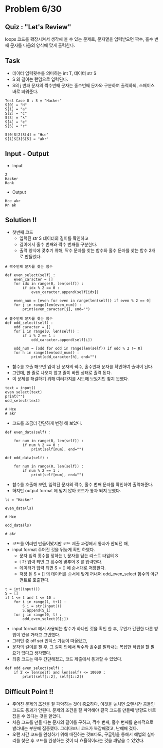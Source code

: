 # Problem 6/30

## Quiz : "Let's Review"
loops 코드를 확장시켜서 생각해 볼 수 있는 문제로, 문자열을 입력받으면 짝수, 홀수 번째 문자를 다음의 양식에 맞게 출력한다.

## Task
- 데이터 입력횟수를 의미하는 int T, 데이터 str S
- S 의 길이는 랜덤으로 입력된다. 
- S의 j 번째 문자의 짝수번째 문자는 홀수번째 문자와 구분하여 출력하되, 스페이스바로 띄워준다.
```
Test Case 0 : S = "Hacker"
S[0] = "H"
S[1] = "a"
S[2] = "c"
S[3] = "k"
S[4] = "e"
S[5] = "r"

S[0]S[2]S[4] = "Hce"
S[1]S[3]S[5] = "akr"
```

## Input - Output
- Input
```
2
Hacker
Rank
```
- Output
```
Hce akr
Rn ak
```

## Solution !!
- 첫번째 코드
   - 입력된 str S 데이터의 길이를 확인하고
   - 길이에서 홀수 번째와 짝수 번째를 구분한다.
   - 출력 양식에 맞추기 위해, 짝수 문자를 찾는 함수와 홀수 문자를 찾는 함수 2개로 만들었다.
```
# 짝수번쨰 문자를 찾는 함수

def even_select(self) :
    even_caracter = []
    for idx in range(0, len(self)) :
        if idx % 2 == 0 :
            even_caracter.append(self[idx])

    even_num = [even for even in range(len(self)) if even % 2 == 0]
    for j in range(len(even_num)) :
        print(even_caracter[j], end="")
```
```
# 홀수번쨰 문자를 찾는 함수
def odd_select(self) :
    odd_caracter = []
    for i in range(0, len(self)) :
        if i % 2 == 1 :
            odd_caracter.append(self[i])        

    odd_num = [odd for odd in range(len(self)) if odd % 2 != 0]
    for h in range(len(odd_num)) :
            print(odd_caracter[h], end="")
```

- 함수를 호출 해보면 입력 된 문자의 짝수, 홀수번째 문자를 확인하여 출력이 된다.
- 그런데, 한 줄로 나오지 않고 줄이 바뀐 상태로 출력 된다. 
- 이 문제를 해결하기 위해 여러가지를 시도해 보았지만 찾지 못했다.
```
text = input()
even_select(text)
print("")
odd_select(text)

# Hce
# akr
```

- 코드를 조금더 간단하게 변경 해 보았다.
```
def even_data(self) :

    for num in range(0, len(self)) :
        if num % 2 == 0 :
            print(self[num], end="")
```
```
def odd_data(self) :

    for num in range(0, len(self)) :
        if num % 2 == 1 :
            print(self[num], end="")
```

- 함수를 호출해 보면, 입력된 문자의 짝수, 홀수 번째 문자를 확인하여 출력해준다. 
- 하지만 output format 에 맞지 않아 코드가 통과 되지 못했다.
```
ls = "Hacker"

even_data(ls)

# Hce

odd_data(ls)

# akr
```

- 코드를 여러번 만들어봤지만 코드 제출 과정에서 통과가 안되던 때,
- input format 주어진 것을 뒤늦게 확인 하였다.
   - 문자 입력 횟수를 정하는 t, 문자를 담는 리스트 타입의 S
   - t 가 입력 되면 그 횟수에 맞추어 S 를 입력한다.
   - 데이터가 입력 되면 S = [] 에 순서대로 저장한다. 
   - 저장 된 S = [] 의 데이터를 순서에 맞게 꺼내어 odd_even_select 함수의 아규먼트로  호출한다.
```
t = int(input())
S = []
if 1 <= t and t <= 10 :
    for i in range(1, t+1) :
        S_i = str(input())
        S.append(S_i)
    for j in range(0, t) :
        odd_even_select(S[j])
```

- input format 에서 사용되는 함수가 하나인 것을 확인 한 후, 무언가 간편한 다른 방법이 있을 거라고 고민했다.
- 그러던 중 off set 인덱스 기능이 떠올랐고,
- 문자의 길이를 잰 후, 그 길이 안에서 짝수와 홀수를 발라내는 복잡한 작업을 할 필요가 없다고 생각했다.
- 최종 코드는 매우 간단해졌고, 코드 제출에서 통과할 수 있었다. 

```
def odd_even_select(self) :
    if 2 <= len(self) and len(self) <= 10000 :
        print(self[::2], self[1::2])
```

## Difficult Point !!
- 주어진 문제의 조건을 잘 파악하는 것이 중요하다. 이것을 놓치면 오랜시간 공들인 코드도 통과가 안된다. 문제의 조건을 잘 파악해야 결국 코드를 만들때 방향도 바로 잡을 수 있다는 것을 알았다.
- 처음 코드를 만들 때는 문자의 길이를 구하고, 짝수 번째, 홀수 번째를 순차적으로 발라내는 부분에 집중했다. 그러다보니 코드가 복잡해졌고, 난해해 졌다.
- 오랜 시간 코드를 완성하기 위해 매진하는 것보다도, 구글링을 통해서 해법의 실마리를 찾은 후 코드를 완성하는 것이 더 효율적이라는 것을 깨달을 수 있었다. 
